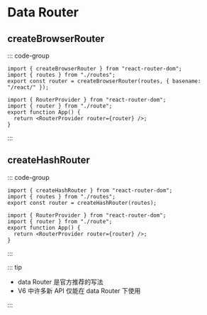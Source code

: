 # Data Router

## createBrowserRouter

::: code-group

```tsx [route.ts]
import { createBrowserRouter } from "react-router-dom";
import { routes } from "./routes";
export const router = createBrowserRouter(routes, { basename: "/react/" });
```

```tsx [App.tsx]
import { RouterProvider } from "react-router-dom";
import { router } from "./route";
export function App() {
  return <RouterProvider router={router} />;
}
```

:::

## createHashRouter

::: code-group

```tsx [route.ts]
import { createHashRouter } from "react-router-dom";
import { routes } from "./routes";
export const router = createHashRouter(routes);
```

```tsx [App.tsx]
import { RouterProvider } from "react-router-dom";
import { router } from "./route";
export function App() {
  return <RouterProvider router={router} />;
}
```

:::

::: tip

- data Router 是官方推荐的写法
- V6 中许多新 API 仅能在 data Router 下使用

:::
